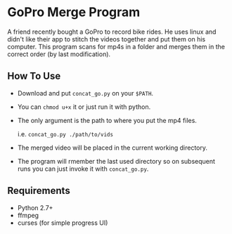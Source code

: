 # GoPro Merge Program

A friend recently bought a GoPro to record bike rides.
He uses linux and didn't like their app to stitch the videos together and put them on his computer.
This program scans for mp4s in a folder and merges them in the correct order (by last modification).

## How To Use

- Download and put `concat_go.py` on your `$PATH`.
- You can `chmod u+x` it or just run it with python.
- The only argument is the path to where you put the mp4 files.

    i.e. `concat_go.py ./path/to/vids`

- The merged video will be placed in the current working directory.
- The program will rmember the last used directory so on subsequent
  runs you can just invoke it with `concat_go.py`.

## Requirements

- Python 2.7+
- ffmpeg
- curses (for simple progress UI)
